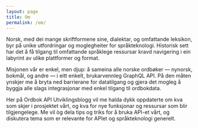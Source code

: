 ```yaml
---
layout: page
title: Om
permalink: /om/
---
```


Norsk, med dei mange skriftformene sine, dialektar, og omfattande leksikon, byr på unike utfordringar og moglegheiter for språkteknologi. Historisk sett har det å få tilgang til omfattande språklege ressursar kravd navigering i ein labyrint av ulike plattformer og format.

Misjonen vår er enkel, men djup: å sameina alle norske ordbøker — nynorsk, bokmål, og andre — i eitt enkelt, brukarvennleg GraphQL API. På den måten ynskjer me å bryta ned barrierane for datatilgang og gjera det mogleg å byggja alle slags integrasjonar med enkel tilgang til ordbokdata.

Her på Ordbok API Utviklingsblogg vil me halda dykk oppdaterte om kva som skjer i prosjektet vårt, og kva for nye funksjonar og ressursar som blir tilgjengelege. Me vil òg dela tips og triks for å bruka API-et vårt, og diskutera tema som er relevante for APIet og språkteknologi generelt.
